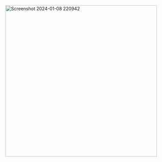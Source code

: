 <img width="474" alt="Screenshot 2024-01-08 220942" src="https://github.com/sahilTiwariiii/Diwali-analysis/assets/137557153/6aabbfd5-1f88-45a6-a994-a5c2c09d57b1">
